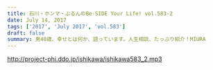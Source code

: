```yaml
---
title: 石川・ホンマ・ぶるんのBe-SIDE Your Life! vol.583-2
date: July 14, 2017
tags: ['2017', 'July 2017', 'vol.583']
draft: false
summary: 男40歳、幸せとは何か、語っています。人生相談、たっぷり紹介！MIURA
---
```


http://project-phi.ddo.jp/ishikawa/ishikawa583_2.mp3